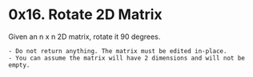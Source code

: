 # 0x16. Rotate 2D Matrix

Given an n x n 2D matrix, rotate it 90 degrees.

	- Do not return anything. The matrix must be edited in-place.
	- You can assume the matrix will have 2 dimensions and will not be empty.
